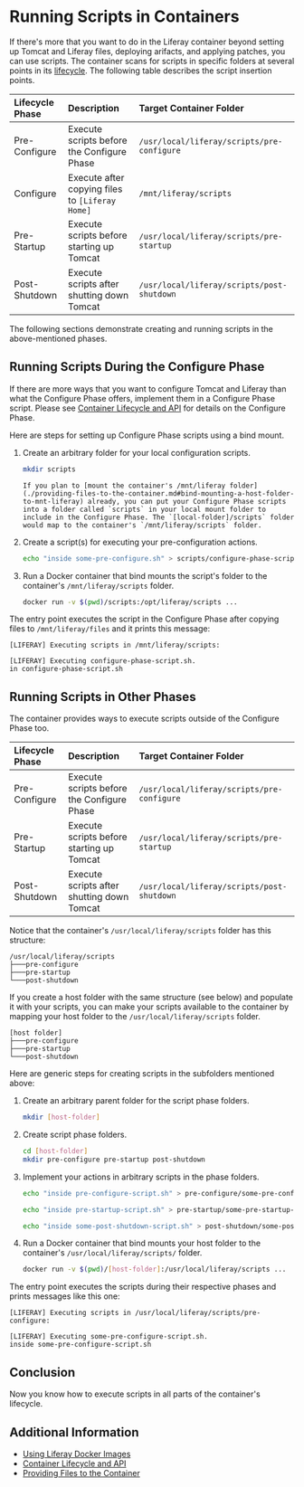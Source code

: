 # Running Scripts in Containers

If there's more that you want to do in the Liferay container beyond setting up Tomcat and Liferay files, deploying arifacts, and applying patches, you can use scripts. The container scans for scripts in specific folders at several points in its [lifecycle](./container-lifecycle-and-api.md). The following table describes the script insertion points.

| Lifecycle Phase | Description | Target Container Folder |
| :-------------- | :---------- | :---------------------- |
| Pre-Configure | Execute scripts before the Configure Phase | `/usr/local/liferay/scripts/pre-configure` |
| Configure | Execute after copying files to `[Liferay Home]` | `/mnt/liferay/scripts` |
| Pre-Startup | Execute scripts before starting up Tomcat | `/usr/local/liferay/scripts/pre-startup` |
| Post-Shutdown | Execute scripts after shutting down Tomcat | `/usr/local/liferay/scripts/post-shutdown` |

The following sections demonstrate creating and running scripts in the above-mentioned phases.

## Running Scripts During the Configure Phase

If there are more ways that you want to configure Tomcat and Liferay than what the Configure Phase offers, implement them in a Configure Phase script. Please see [Container Lifecycle and API](./container-lifecycle-and-api.md#lifecycle) for details on the Configure Phase.

Here are steps for setting up Configure Phase scripts using a bind mount.

1. Create an arbitrary folder for your local configuration scripts.

    ```bash
    mkdir scripts
    ```

    ```{tip}
    If you plan to [mount the container's /mnt/liferay folder](./providing-files-to-the-container.md#bind-mounting-a-host-folder-to-mnt-liferay) already, you can put your Configure Phase scripts into a folder called `scripts` in your local mount folder to include in the Configure Phase. The `[local-folder]/scripts` folder would map to the container's `/mnt/liferay/scripts` folder.
    ```

1. Create a script(s) for executing your pre-configuration actions.

    ```bash
    echo "inside some-pre-configure.sh" > scripts/configure-phase-script.sh
    ```

1. Run a Docker container that bind mounts the script's folder to the container's `/mnt/liferay/scripts` folder.

    ```bash
    docker run -v $(pwd)/scripts:/opt/liferay/scripts ...
    ```

The entry point executes the script in the Configure Phase after copying files to `/mnt/liferay/files` and it prints this message:

```messages
[LIFERAY] Executing scripts in /mnt/liferay/scripts:

[LIFERAY] Executing configure-phase-script.sh.
in configure-phase-script.sh
```

## Running Scripts in Other Phases

The container provides ways to execute scripts outside of the Configure Phase too.

| Lifecycle Phase | Description | Target Container Folder |
| :-------------- | :---------- | :---------------------- |
| Pre-Configure | Execute scripts before the Configure Phase | `/usr/local/liferay/scripts/pre-configure` |
| Pre-Startup | Execute scripts before starting up Tomcat | `/usr/local/liferay/scripts/pre-startup` |
| Post-Shutdown | Execute scripts after shutting down Tomcat | `/usr/local/liferay/scripts/post-shutdown` |

Notice that the container's `/usr/local/liferay/scripts` folder has this structure:

```
/usr/local/liferay/scripts
├───pre-configure
├───pre-startup
└───post-shutdown
```

If you create a host folder with the same structure (see below) and populate it with your scripts, you can make your scripts available to the container by mapping your host folder to the `/usr/local/liferay/scripts` folder.

```
[host folder]
├───pre-configure
├───pre-startup
└───post-shutdown
```

Here are generic steps for creating scripts in the subfolders mentioned above:

1. Create an arbitrary parent folder for the script phase folders.

    ```bash
    mkdir [host-folder]
    ```

1. Create script phase folders.

    ```bash
    cd [host-folder]
    mkdir pre-configure pre-startup post-shutdown
    ```

1. Implement your actions in arbitrary scripts in the phase folders.

    ```bash
    echo "inside pre-configure-script.sh" > pre-configure/some-pre-configure-script.sh
    ```

    ```bash
    echo "inside pre-startup-script.sh" > pre-startup/some-pre-startup-script.sh
    ```

    ```bash
    echo "inside some-post-shutdown-script.sh" > post-shutdown/some-post-shutdown-script.sh
    ```

1. Run a Docker container that bind mounts your host folder to the container's `/usr/local/liferay/scripts/` folder.

    ```bash
    docker run -v $(pwd)/[host-folder]:/usr/local/liferay/scripts ...
    ```

The entry point executes the scripts during their respective phases and prints messages like this one:

```messages
[LIFERAY] Executing scripts in /usr/local/liferay/scripts/pre-configure:

[LIFERAY] Executing some-pre-configure-script.sh.
inside some-pre-configure-script.sh
```

## Conclusion

Now you know how to execute scripts in all parts of the container's lifecycle.

## Additional Information

* [Using Liferay Docker Images](../using-liferay-docker-images.md)
* [Container Lifecycle and API](./container-lifecycle-and-api.md)
* [Providing Files to the Container](./providing-files-to-the-container.md)